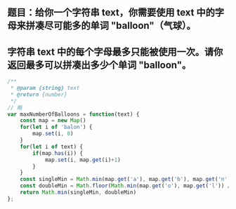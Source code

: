## 题目：给你一个字符串 text，你需要使用 text 中的字母来拼凑尽可能多的单词 "balloon"（气球）。
## 字符串 text 中的每个字母最多只能被使用一次。请你返回最多可以拼凑出多少个单词 "balloon"。

```js
/**
 * @param {string} text
 * @return {number}
 */
// 略
var maxNumberOfBalloons = function(text) {
    const map = new Map()
    for(let i of 'balon') {
        map.set(i, 0)
    }
    for(let i of text) {
        if(map.has(i)) {
            map.set(i, map.get(i)+1)
        }
    }
    const singleMin = Math.min(map.get('a'), map.get('b'), map.get('n'))
    const doubleMin = Math.floor(Math.min(map.get('o'), map.get('l')) / 2)
    return Math.min(singleMin, doubleMin)
};
```